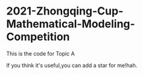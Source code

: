 # 2021-Zhongqing-Cup-Mathematical-Modeling-Competition
This is the code for Topic A

If you think it's useful,you can add a star for me!hah.
